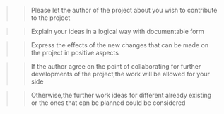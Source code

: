 >>Please let the author of the project about you wish to contribute to the project

>>Explain your ideas in a logical way with documentable form

>>Express the effects of the new changes that can be made on the project in positive aspects

>>If the author agree on the point of collaborating for further developments of the project,the work will be allowed for your side

>>Otherwise,the further work ideas for different already existing or the ones that can be planned could be considered

